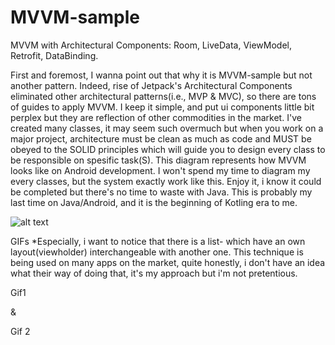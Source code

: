 # MVVM-sample
MVVM with Architectural Components: Room, LiveData, ViewModel, Retrofit, DataBinding.

First and foremost, I wanna point out that why it is MVVM-sample but not another pattern.
Indeed, rise of Jetpack's Architectural Components eliminated other architectural patterns(i.e., MVP & MVC), 
so there are tons of guides to apply MVVM. I keep it simple, and 
put ui components little bit perplex but they are reflection of other commodities in the market.
I've created many classes, it may seem such overmuch but when you work on a major project, 
architecture must be clean as much as code and MUST be obeyed to the SOLID principles which will guide you to design every class to be responsible on spesific task(S). 
This diagram represents how MVVM looks like on Android development. I won't spend my time to diagram my every classes, but the system exactly work like this. 
Enjoy it, i know it could be completed but there's no time to waste with Java. This is probably my last time on Java/Android, and it is the beginning of Kotling era to me.


![alt text](https://i1.wp.com/www.simplifiedcoding.net/wp-content/uploads/2019/06/android-mvvm-architecture.png?resize=960%2C720&ssl=1)


GIFs 
*Especially, i want to notice that there is a list- which have an own layout(viewholder) interchangeable with another one. This technique is being used on many apps on the market,
quite honestly, i don't have an idea what their way of doing that, it's my approach but i'm not pretentious.

Gif1



& 



Gif 2
